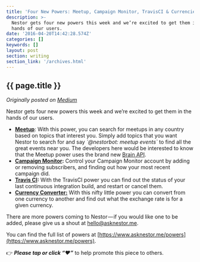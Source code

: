 ```yaml
---
title: 'Four New Powers: Meetup, Campaign Monitor, TravisCI & Currencies'
description: >-
  Nestor gets four new powers this week and we’re excited to get them in the
  hands of our users.
date: '2016-04-20T14:42:28.574Z'
categories: []
keywords: []
layout: post
section: writing
section_link: '/archives.html'
---
```


## {{ page.title }}

*Originally posted on [Medium](https://medium.com/@iamclovin)*

Nestor gets four new powers this week and we’re excited to get them in the hands of our users.

*   [**Meetup**](https://www.asknestor.me/powers/meetup): With this power, you can search for meetups in any country based on topics that interest you. Simply add topics that you want Nestor to search for and say _\`@nestorbot: meetup events\`_ to find all the great events near you. The developers here would be interested to know that the Meetup power uses the brand new [Brain API](https://github.com/nestor-powers/meetup).
*   [**Campaign Monitor**](https://www.asknestor.me/powers/campaignmonitor)**:** Control your Campaign Monitor account by adding or removing subscribers, and finding out how your most recent campaign did.
*   [**Travis CI**](https://www.asknestor.me/powers/travisci)**:** With the TravisCI power you can find out the status of your last continuous integration build, and restart or cancel them.
*   [**Currency Converter:**](https://www.asknestor.me/powers/currency) With this nifty little power you can convert from one currency to another and find out what the exchange rate is for a given currency.

There are more powers coming to Nestor — if you would like one to be added, please give us a shout at [hello@asknestor.me](mailto:hello@asknestor.me).

You can find the full list of powers at [https://www.asknestor.me/powers](https://www.asknestor.me/powers).

👉 **_Please tap or click “♥︎”_** to help promote this piece to others.